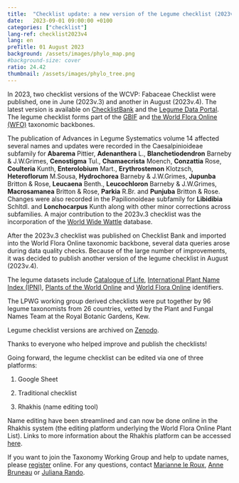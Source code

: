 ```yaml
---
title:  "Checklist update: a new version of the Legume checklist (2023v.4) has been published on Zenodo"
date:   2023-09-01 09:00:00 +0100
categories: ["checklist"]
lang-ref: checklist2023v4
lang: en
preTitle: 01 August 2023
background: /assets/images/phylo_map.png
#background-size: cover
ratio: 24.42
thumbnail: /assets/images/phylo_tree.png
---
```



In 2023, two checklist versions of the WCVP: Fabaceae Checklist were published, one in June (2023v.3) and another in August (2023v.4). The latest version is available on [ChecklistBank](https://www.checklistbank.org/) and the [Legume Data Portal](https://www.legumedata.org/). The legume checklist forms part of the [GBIF](https://www.gbif.org/) and [the World Flora Online (WFO)](https://www.worldfloraonline.org/) taxonomic backbones.  

The publication of Advances in Legume Systematics volume 14 affected several names and updates were recorded in the Caesalpinioideae subfamily for **Abarema** Pittier, **Adenanthera** L., **Blanchetiodendron** Barneby & J.W.Grimes, **Cenostigma** Tul., **Chamaecrista** Moench, **Conzattia** Rose, **Coulteria** Kunth, **Enterolobium** Mart., **Erythrostemon** Klotzsch, **Heteroflorum** M.Sousa, **Hydrochorea** Barneby & J.W.Grimes, **Jupunba** Britton & Rose, **Leucaena** Benth., **Leucochloron** Barneby & J.W.Grimes, **Macrosamanea** Britton & Rose, **Parkia** R.Br. and **Punjuba** Britton & Rose. Changes were also recorded in the Papilionoideae subfamily for **Libidibia** Schltdl. and **Lonchocarpus** Kunth along with other minor corrections across subfamilies. A major contribution to the 2023v.3 checklist was the incorporation of the [World Wide Wattle](http://worldwidewattle.com/) database.

After the 2023v.3 checklist was published on Checklist Bank and imported into the World Flora Online taxonomic backbone, several data queries arose during data quality checks. Because of the large number of improvements, it was decided to publish another version of the legume checklist in August (2023v.4).

The legume datasets include [Catalogue of Life](https://www.catalogueoflife.org/), [International Plant Name Index (IPNI)](https://www.ipni.org/), [Plants of the World Online](https://powo.science.kew.org/) and [World Flora Online](https://www.worldfloraonline.org/) identifiers.

The LPWG working group derived checklists were put together by 96 legume taxonomists from 26 countries, vetted by the Plant and Fungal Names Team at the Royal Botanic Gardens, Kew.

Legume checklist versions are archived on [Zenodo](https://doi.org/10.5281/zenodo.6451530).


Thanks to everyone who helped improve and publish the checklists!


Going forward, the legume checklist can be edited via one of three platforms:

1. Google Sheet

2. Traditional checklist

3. Rhakhis (name editing tool)



Name editing have been streamlined and can now be done online in the Rhakhis system (the editing platform underlying the World Flora Online Plant List). Links to more information about the Rhakhis platform can be accessed [here](https://plant-list-docs.rbge.info/rhakhis/).


If you want to join the Taxonomy Working Group and help to update names, please [register](https://docs.google.com/forms/d/e/1FAIpQLSfCrUgmzIEgNBM6snTl_cTQhiiRloPlUQ0kon2Lj-KIoCY_nA/viewform?usp=sharing) online. For any questions, contact [Marianne le Roux](mailto:m.leroux@sanbi.org.za), [Anne Bruneau](mailto:anne.bruneau@umontreal.ca) or [Juliana Rando](ju_rando@hotmail.com).